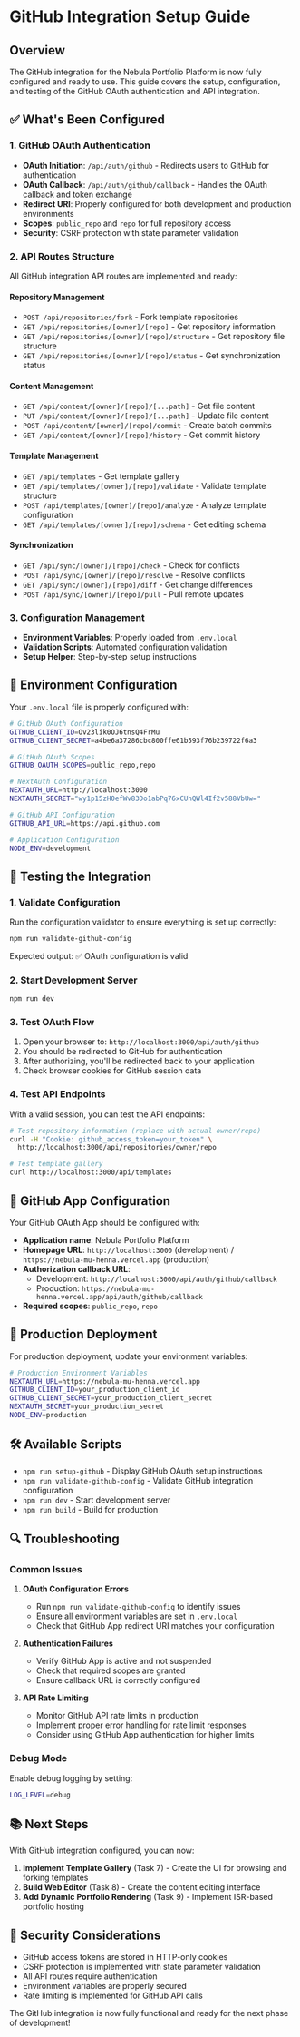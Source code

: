 # GitHub Integration Setup Guide

## Overview

The GitHub integration for the Nebula Portfolio Platform is now fully configured and ready to use. This guide covers the setup, configuration, and testing of the GitHub OAuth authentication and API integration.

## ✅ What's Been Configured

### 1. GitHub OAuth Authentication
- **OAuth Initiation**: `/api/auth/github` - Redirects users to GitHub for authentication
- **OAuth Callback**: `/api/auth/github/callback` - Handles the OAuth callback and token exchange
- **Redirect URI**: Properly configured for both development and production environments
- **Scopes**: `public_repo` and `repo` for full repository access
- **Security**: CSRF protection with state parameter validation

### 2. API Routes Structure
All GitHub integration API routes are implemented and ready:

#### Repository Management
- `POST /api/repositories/fork` - Fork template repositories
- `GET /api/repositories/[owner]/[repo]` - Get repository information
- `GET /api/repositories/[owner]/[repo]/structure` - Get repository file structure
- `GET /api/repositories/[owner]/[repo]/status` - Get synchronization status

#### Content Management
- `GET /api/content/[owner]/[repo]/[...path]` - Get file content
- `PUT /api/content/[owner]/[repo]/[...path]` - Update file content
- `POST /api/content/[owner]/[repo]/commit` - Create batch commits
- `GET /api/content/[owner]/[repo]/history` - Get commit history

#### Template Management
- `GET /api/templates` - Get template gallery
- `GET /api/templates/[owner]/[repo]/validate` - Validate template structure
- `POST /api/templates/[owner]/[repo]/analyze` - Analyze template configuration
- `GET /api/templates/[owner]/[repo]/schema` - Get editing schema

#### Synchronization
- `GET /api/sync/[owner]/[repo]/check` - Check for conflicts
- `POST /api/sync/[owner]/[repo]/resolve` - Resolve conflicts
- `GET /api/sync/[owner]/[repo]/diff` - Get change differences
- `POST /api/sync/[owner]/[repo]/pull` - Pull remote updates

### 3. Configuration Management
- **Environment Variables**: Properly loaded from `.env.local`
- **Validation Scripts**: Automated configuration validation
- **Setup Helper**: Step-by-step setup instructions

## 🔧 Environment Configuration

Your `.env.local` file is properly configured with:

```bash
# GitHub OAuth Configuration
GITHUB_CLIENT_ID=Ov23lik0OJ6tnsQ4FrMu
GITHUB_CLIENT_SECRET=a4be6a37286cbc800ffe61b593f76b239722f6a3

# GitHub OAuth Scopes
GITHUB_OAUTH_SCOPES=public_repo,repo

# NextAuth Configuration
NEXTAUTH_URL=http://localhost:3000
NEXTAUTH_SECRET="wy1p15zH0efWv83Do1abPq76xCUhQWl4If2v588VbUw="

# GitHub API Configuration
GITHUB_API_URL=https://api.github.com

# Application Configuration
NODE_ENV=development
```

## 🧪 Testing the Integration

### 1. Validate Configuration
Run the configuration validator to ensure everything is set up correctly:

```bash
npm run validate-github-config
```

Expected output: ✅ OAuth configuration is valid

### 2. Start Development Server
```bash
npm run dev
```

### 3. Test OAuth Flow
1. Open your browser to: `http://localhost:3000/api/auth/github`
2. You should be redirected to GitHub for authentication
3. After authorizing, you'll be redirected back to your application
4. Check browser cookies for GitHub session data

### 4. Test API Endpoints
With a valid session, you can test the API endpoints:

```bash
# Test repository information (replace with actual owner/repo)
curl -H "Cookie: github_access_token=your_token" \
  http://localhost:3000/api/repositories/owner/repo

# Test template gallery
curl http://localhost:3000/api/templates
```

## 🔗 GitHub App Configuration

Your GitHub OAuth App should be configured with:

- **Application name**: Nebula Portfolio Platform
- **Homepage URL**: `http://localhost:3000` (development) / `https://nebula-mu-henna.vercel.app` (production)
- **Authorization callback URL**: 
  - Development: `http://localhost:3000/api/auth/github/callback`
  - Production: `https://nebula-mu-henna.vercel.app/api/auth/github/callback`
- **Required scopes**: `public_repo`, `repo`

## 🚀 Production Deployment

For production deployment, update your environment variables:

```bash
# Production Environment Variables
NEXTAUTH_URL=https://nebula-mu-henna.vercel.app
GITHUB_CLIENT_ID=your_production_client_id
GITHUB_CLIENT_SECRET=your_production_client_secret
NEXTAUTH_SECRET=your_production_secret
NODE_ENV=production
```

## 🛠️ Available Scripts

- `npm run setup-github` - Display GitHub OAuth setup instructions
- `npm run validate-github-config` - Validate GitHub integration configuration
- `npm run dev` - Start development server
- `npm run build` - Build for production

## 🔍 Troubleshooting

### Common Issues

1. **OAuth Configuration Errors**
   - Run `npm run validate-github-config` to identify issues
   - Ensure all environment variables are set in `.env.local`
   - Check that GitHub App redirect URI matches your configuration

2. **Authentication Failures**
   - Verify GitHub App is active and not suspended
   - Check that required scopes are granted
   - Ensure callback URL is correctly configured

3. **API Rate Limiting**
   - Monitor GitHub API rate limits in production
   - Implement proper error handling for rate limit responses
   - Consider using GitHub App authentication for higher limits

### Debug Mode

Enable debug logging by setting:
```bash
LOG_LEVEL=debug
```

## 📚 Next Steps

With GitHub integration configured, you can now:

1. **Implement Template Gallery** (Task 7) - Create the UI for browsing and forking templates
2. **Build Web Editor** (Task 8) - Create the content editing interface
3. **Add Dynamic Portfolio Rendering** (Task 9) - Implement ISR-based portfolio hosting

## 🔐 Security Considerations

- GitHub access tokens are stored in HTTP-only cookies
- CSRF protection is implemented with state parameter validation
- All API routes require authentication
- Environment variables are properly secured
- Rate limiting is implemented for GitHub API calls

The GitHub integration is now fully functional and ready for the next phase of development!